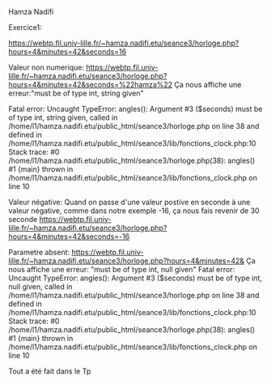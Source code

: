 Hamza Nadifi

Exercice1:

https://webtp.fil.univ-lille.fr/~hamza.nadifi.etu/seance3/horloge.php?hours=4&minutes=42&seconds=16

Valeur non numerique:
https://webtp.fil.univ-lille.fr/~hamza.nadifi.etu/seance3/horloge.php?hours=4&minutes=42&seconds=%22hamza%22
Ça nous affiche une erreur:"must be of type int, string given"

Fatal error: Uncaught TypeError: angles(): Argument #3 ($seconds) must be of type int, string given, called in /home/l1/hamza.nadifi.etu/public_html/seance3/horloge.php on line 38 and defined in /home/l1/hamza.nadifi.etu/public_html/seance3/lib/fonctions_clock.php:10 Stack trace: #0 /home/l1/hamza.nadifi.etu/public_html/seance3/horloge.php(38): angles() #1 {main} thrown in /home/l1/hamza.nadifi.etu/public_html/seance3/lib/fonctions_clock.php on line 10

Valeur négative:
Quand on passe d'une valeur postive en seconde à une valeur négative, comme dans notre exemple -16, ça nous fais revenir de 30 seconde
https://webtp.fil.univ-lille.fr/~hamza.nadifi.etu/seance3/horloge.php?hours=4&minutes=42&seconds=-16

Parametre absent:
https://webtp.fil.univ-lille.fr/~hamza.nadifi.etu/seance3/horloge.php?hours=4&minutes=42&
Ça nous affiche une erreur: "must be of type int, null given"
Fatal error: Uncaught TypeError: angles(): Argument #3 ($seconds) must be of type int, null given, called in /home/l1/hamza.nadifi.etu/public_html/seance3/horloge.php on line 38 and defined in /home/l1/hamza.nadifi.etu/public_html/seance3/lib/fonctions_clock.php:10 Stack trace: #0 /home/l1/hamza.nadifi.etu/public_html/seance3/horloge.php(38): angles() #1 {main} thrown in /home/l1/hamza.nadifi.etu/public_html/seance3/lib/fonctions_clock.php on line 10


Tout a été fait dans le Tp



